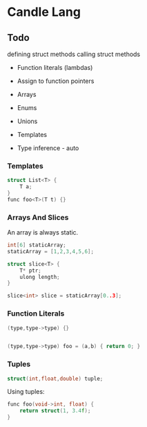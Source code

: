# Candle Lang

## Todo


defining struct methods
calling struct methods

- Function literals (lambdas)
- Assign to function pointers 

- Arrays
- Enums
- Unions
- Templates

- Type inference - auto

### Templates

```c
struct List<T> {
    T a;
}
func foo<T>(T t) {}
```

### Arrays And Slices

An array is always static.
```c
int[6] staticArray;
staticArray = [1,2,3,4,5,6]; 

struct slice<T> {
    T* ptr;
    ulong length;
}

slice<int> slice = staticArray[0..3];
```

### Function Literals
```c
(type,type->type) {}


(type,type->type) foo = (a,b) { return 0; }
```

### Tuples

```c
struct(int,float,double) tuple;
```

Using tuples:
```c
func foo(void->int, float) { 
    return struct(1, 3.4f); 
}
```